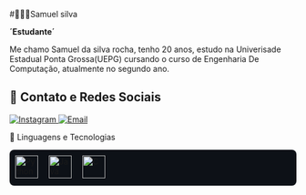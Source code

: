#👨🏻‍💻Samuel silva

**´Estudante´**

Me chamo Samuel da silva rocha, tenho 20 anos, estudo na Univerisade Estadual Ponta Grossa(UEPG) cursando o curso de Engenharia De Computação, atualmente no segundo ano.

## 🔗 Contato e Redes Sociais  

<p align="left">
  <a href="https://www.instagram.com/samusvlx" target="_blank">
    <img 
      alt="Instagram" 
      title="Me siga no Instagram" 
      src="https://img.shields.io/badge/Instagram-%23181818?style=for-the-badge&logo=instagram&logoColor=white&labelColor=000000"
    />
  </a>
  <a href="mailto:samuelsilva.isaiaslm@gmail.com" target="_blank">
    <img 
      alt="Email" 
      title="Me envie um email" 
      src="https://img.shields.io/badge/Email-%23181818?style=for-the-badge&logo=gmail&logoColor=white&labelColor=000000"
    />
  </a>
</p>

🤖 Linguagens e Tecnologias
<p align="left" style="background-color:#0d1117; padding: 10px; border-radius: 8px;"> <img alt="Python" title="Python" width="40px" style="padding-right: 15px;" src="https://cdn.jsdelivr.net/gh/devicons/devicon@latest/icons/python/python-original.svg" /> <img alt="Java" title="Java" width="40px" style="padding-right: 15px;" src="https://cdn.jsdelivr.net/gh/devicons/devicon@latest/icons/java/java-original.svg" /> <img alt="C" title="C" width="40px" style="padding-right: 15px;" src="https://cdn.jsdelivr.net/gh/devicons/devicon@latest/icons/c/c-original.svg" /> </p>



